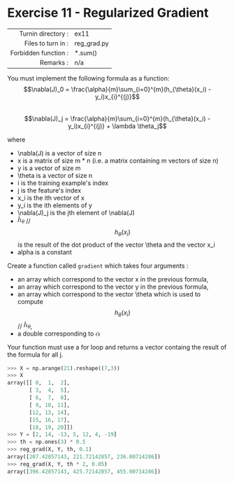 # Exercise 11 - Regularized Gradient

|                         |                    |
| -----------------------:| ------------------ |
|   Turnin directory :    |  ex11              |
|   Files to turn in :    |  reg_grad.py       |
|   Forbidden function :  |  *.sum()           |
|   Remarks :             |  n/a               |

You must implement the following formula as a function:  
$$\nabla(J)_0 = \frac{\alpha}{m}\sum_{i=0}^{m}(h_{\theta}(x_i) - y_i)x_{i}^{(j)}$$  
$$\nabla(J)_j = \frac{\alpha}{m}\sum_{i=0}^{m}(h_{\theta}(x_i) - y_i)x_{i}^{(j)} + \lambda \theta_j$$

where  
- \nabla(J) is a vector of size n   
- x is a matrix of size m * n (i.e. a matrix containing m vectors of size n)  
- y is a vector of size m  
- \theta is a vector of size n   
- i is the training example's index
- j is the feature's index 
- x_i is the ith vector of x
- y_i is the ith elements of y
- \nabla(J)_j is the jth element of \nabla(J)
- ![image info](../assets/hth.png) // $$ h_{\theta}(x_i) $$ is the result of the dot product of the vector \theta and the vector x_i
- alpha is a constant

Create a function called `gradient` which takes four arguments : 
  - an array which correspond to the vector x in the previous formula,
  - an array which correspond to the vector y in the previous formula,
  - an array which correspond to the vector \theta which is used to compute $$ h_{\theta}(x_i) $$ // ![image info](../assets/hth.png),
  - a double corresponding to ![image info](../assets/alpha.png)
  
Your function must use a for loop and returns a vector containg the result of the formula for all j.

```python
>>> X = np.arange(21).reshape((7,3))
>>> X
array([[ 0,  1,  2],
       [ 3,  4,  5],
       [ 6,  7,  8],
       [ 9, 10, 11],
       [12, 13, 14],
       [15, 16, 17],
       [18, 19, 20]])
>>> Y = [2, 14, -13, 5, 12, 4, -19]
>>> th = np.ones(3) * 0.5
>>> reg_grad(X, Y, th, 0.1)
array([207.42857143, 221.72142857, 236.00714286])
>>> reg_grad(X, Y, th * 2, 0.05)
array([396.42857143, 425.72142857, 455.00714286])
```
